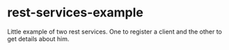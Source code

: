 # rest-services-example
Little example of two rest services. One to register a client and the other to get details about him.
